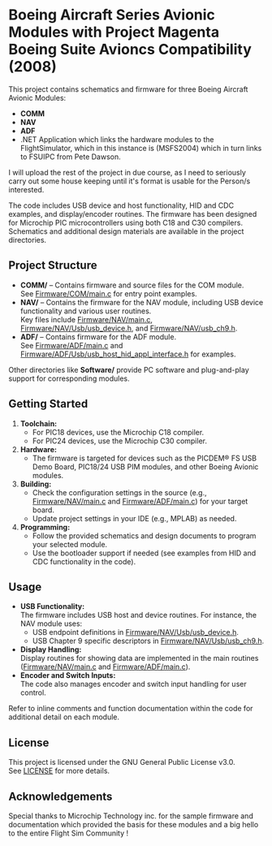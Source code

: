 # Boeing Aircraft Series Avionic Modules with Project Magenta Boeing Suite Avioncs Compatibility (2008)

This project contains schematics and firmware for three Boeing Aircraft Avionic Modules:
- **COMM**
- **NAV**
- **ADF**
- .NET Application which links the hardware modules to the FlightSimulator, which in this instance is (MSFS2004) which in turn links to FSUIPC from Pete Dawson.


I will upload the rest of the project in due course, as I need to seriously carry out some house keeping until it's format is usable for the Person/s interested.


The code includes USB device and host functionality, HID and CDC examples, and display/encoder routines. The firmware has been designed for Microchip PIC microcontrollers using both C18 and C30 compilers. Schematics and additional design materials are available in the project directories.


## Project Structure

- **COMM/** – Contains firmware and source files for the COM module.  
  See [Firmware/COM/main.c](Firmware/COM/main.c) for entry point examples.
- **NAV/** – Contains the firmware for the NAV module, including USB device functionality and various user routines.  
  Key files include [Firmware/NAV/main.c](Firmware/NAV/main.c), [Firmware/NAV/Usb/usb_device.h](Firmware/NAV/Usb/usb_device.h), and [Firmware/NAV/usb_ch9.h](Firmware/NAV/usb_ch9.h).
- **ADF/** – Contains firmware for the ADF module.  
  See [Firmware/ADF/main.c](Firmware/ADF/main.c) and [Firmware/ADF/Usb/usb_host_hid_appl_interface.h](Firmware/ADF/Usb/usb_host_hid_appl_interface.h) for examples.

Other directories like **Software/** provide PC software and plug-and-play support for corresponding modules.

## Getting Started

1. **Toolchain:**  
   - For PIC18 devices, use the Microchip C18 compiler.  
   - For PIC24 devices, use the Microchip C30 compiler.
2. **Hardware:**  
   - The firmware is targeted for devices such as the PICDEM® FS USB Demo Board, PIC18/24 USB PIM modules, and other Boeing Avionic modules.
3. **Building:**  
   - Check the configuration settings in the source (e.g., [Firmware/NAV/main.c](Firmware/NAV/main.c) and [Firmware/ADF/main.c](Firmware/ADF/main.c)) for your target board.
   - Update project settings in your IDE (e.g., MPLAB) as needed.
4. **Programming:**  
   - Follow the provided schematics and design documents to program your selected module.
   - Use the bootloader support if needed (see examples from HID and CDC functionality in the code).

## Usage

- **USB Functionality:**  
  The firmware includes USB host and device routines. For instance, the NAV module uses:
  - USB endpoint definitions in [Firmware/NAV/Usb/usb_device.h](Firmware/NAV/Usb/usb_device.h).
  - USB Chapter 9 specific descriptors in [Firmware/NAV/Usb/usb_ch9.h](Firmware/NAV/Usb/usb_ch9.h).
- **Display Handling:**  
  Display routines for showing data are implemented in the main routines ([Firmware/NAV/main.c](Firmware/NAV/main.c) and [Firmware/ADF/main.c](Firmware/ADF/main.c)).
- **Encoder and Switch Inputs:**  
  The code also manages encoder and switch input handling for user control.
  
Refer to inline comments and function documentation within the code for additional detail on each module.

## License

This project is licensed under the GNU General Public License v3.0.  
See [LICENSE](LICENSE) for more details.


## Acknowledgements

Special thanks to Microchip Technology inc. for the sample firmware and documentation which provided the basis for these modules and a big hello to the entire Flight Sim Community !
